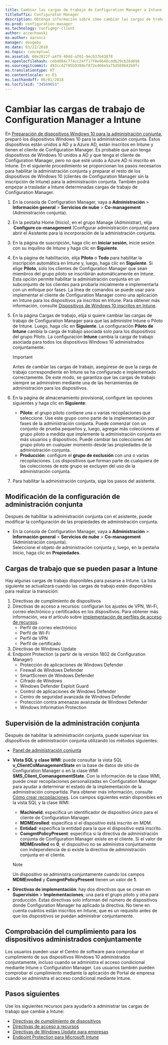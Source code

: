 ```yaml
---
title: Cambiar las cargas de trabajo de Configuration Manager a Intune
titleSuffix: Configuraton Manager
description: Obtenga información sobre cómo cambiar las cargas de trabajo que administra actualmente Configuration Manager a Microsoft Intune.
ms.prod: configuration-manager
ms.technology: configmgr-client
author: aczechowski
ms.author: aaroncz
manager: dougeby
ms.date: 03/22/2018
ms.topic: conceptual
ms.assetid: 60e2022f-a4f9-40dd-af01-9ecb37b43878
ms.openlocfilehash: ceb4004c7f4cc24ff17f0e9648cddb29cb26d898
ms.sourcegitcommit: 493cc42f05b9388ef872e466e5a75d569642b9fc
ms.translationtype: HT
ms.contentlocale: es-ES
ms.lasthandoff: 06/01/2018
ms.locfileid: "34569653"
---
```

# <a name="switch-configuration-manager-workloads-to-intune"></a>Cambiar las cargas de trabajo de Configuration Manager a Intune
En [Preparación de dispositivos Windows 10 para la administración conjunta](co-management-prepare.md), preparó los dispositivos Windows 10 para la administración conjunta. Estos dispositivos están unidos a AD y a Azure AD, están inscritos en Intune y tienen el cliente de Configuration Manager. Es probable que aún tenga dispositivos de Windows 10 unidos a AD y que tenga el cliente de Configuration Manager, pero no que esté unido a Azure AD ni inscrito en Intune. En el siguiente procedimiento se proporcionan los pasos necesarios para habilitar la administración conjunta y preparar el resto de los dispositivos de Windows 10 (clientes de Configuration Manager sin la inscripción de Intune) para la administración conjunta. También podrá empezar a trasladar a Intune determinadas cargas de trabajo de Configuration Manager.

1. En la consola de Configuration Manager, vaya a **Administración** > **Información general** > **Servicios de nube** > **Co-management** (Administración conjunta).    

2. En la pestaña Home (Inicio), en el grupo Manage (Administrar), elija  **Configure co-management** (Configurar administración conjunta) para abrir el Asistente para la incorporación de la administración conjunta.    
3. En la página de suscripción, haga clic en **Iniciar sesión**, inicie sesión con su inquilino de Intune y haga clic en **Siguiente**.   
4. En la página de habilitación, elija **Piloto** o **Todo** para habilitar la inscripción automática en Intune y, luego, haga clic en **Siguiente**. Si elige **Piloto**, solo los clientes de Configuration Manager que sean miembros del grupo piloto se inscribirán automáticamente en Intune. Esta opción permite habilitar la administración conjunta en un subconjunto de los clientes para probarla inicialmente e implementarla con un enfoque por fases. La línea de comandos se puede usar para implementar el cliente de Configuration Manager como una aplicación en Intune para los dispositivos ya inscritos en Intune. Para obtener más información, consulte [Dispositivos de Windows 10 inscritos en Intune](co-management-prepare.md#windows-10-devices-enrolled-in-intune).
5. En la página Cargas de trabajo, elija si quiere cambiar las cargas de trabajo de Configuration Manager para que las administre Intune o Piloto de Intune. Luego, haga clic en **Siguiente**. La configuración **Piloto de Intune** cambia la carga de trabajo asociada solo para los dispositivos del grupo Piloto. La configuración **Intune** cambia la carga de trabajo asociada para todos los dispositivos Windows 10 administrados conjuntamente. 
        
   > [!Important]    
   > Antes de cambiar las cargas de trabajo, asegúrese de que la carga de trabajo correspondiente en Intune se ha configurado e implementado correctamente. De este modo, se garantiza que las cargas de trabajo siempre se administren mediante una de las herramientas de administración para los dispositivos.   
1. En la página de almacenamiento provisional, configure las opciones siguientes y haga clic en **Siguiente**:
    - **Piloto**: el grupo piloto contiene una o varias recopilaciones que seleccione. Use este grupo como parte de la implementación por fases de la administración conjunta. Puede comenzar con un conjunto de prueba pequeños y, luego, agregar más colecciones al grupo piloto a medida que implemente la administración conjunta en más usuarios y dispositivos. Puede cambiar las colecciones del grupo piloto en cualquier momento desde las propiedades de la administración conjunta.
    - **Producción**: configure el **grupo de exclusión** con una o varias recopilaciones. Los dispositivos que forman parte de cualquiera de las colecciones de este grupo se excluyen del uso de la administración conjunta. 
2. Para habilitar la administración conjunta, siga los pasos del asistente.  

## <a name="modify-your-co-management-settings"></a>Modificación de la configuración de administración conjunta
Después de habilitar la administración conjunta con el asistente, puede modificar la configuración de las propiedades de administración conjunta.  
- En la consola de Configuration Manager, vaya a **Administración** > **Información general** > **Servicios de nube** > **Co-management** (Administración conjunta).  
Seleccione el objeto de administración conjunta y, luego, en la pestaña Inicio, haga clic en **Propiedades**. 

## <a name="workloads-able-to-be-transitioned-to-intune"></a>Cargas de trabajo que se pueden pasar a Intune
Hay algunas cargas de trabajo disponibles para pasarse a Intune. La lista siguiente se actualizará cuando las cargas de trabajo estén disponibles para realizar la transición:
1. Directivas de cumplimiento de dispositivos
2. Directivas de acceso a recursos: configuran los ajustes de VPN, Wi-Fi, correo electrónico y certificados en los dispositivos. Para obtener más información, vea el artículo sobre [implementación de perfiles de acceso de recursos](https://docs.microsoft.com/intune/device-profiles).
      - Perfil de correo electrónico
      - Perfil de Wi-Fi
      - Perfil de VPN
      - Perfil de certificado
3. Directivas de Windows Update
4. Endpoint Protection (a partir de la versión 1802 de Configuration Manager)
      - Protección de aplicaciones de Windows Defender
      - Firewall de Windows Defender
      - SmartScreen de Windows Defender
      - Cifrado de Windows
      - Windows Defender Exploit Guard
      - Control de aplicaciones de Windows Defender
      - Centro de seguridad avanzada de Windows Defender
      - Protección contra amenazas avanzada de Windows Defender
      - Windows Information Protection
      

## <a name="monitor-co-management"></a>Supervisión de la administración conjunta
Después de habilitar la administración conjunta, puede supervisar los dispositivos de administración conjunta utilizando los métodos siguientes:

- [Panel de administración conjunta](/sccm/core/clients/manage/co-management-dashboard)
- **Vista SQL y clase WMI**: puede consultar la vista SQL **v&#95;ClientCoManagementState** en la base de datos de sitio de Configuration Manager o en la clase WMI **SMS&#95;Client&#95;ComanagementState**. Con la información de la clase WMI, puede crear recopilaciones personalizadas en Configuration Manager para ayudar a determinar el estado de la implementación de la administración compartida. Para obtener más información, consulte [Cómo crear recopilaciones](/sccm/core/clients/manage/collections/create-collections). Los campos siguientes están disponibles en la vista SQL y la clase WMI: 
    - **MachineId**: especifica un identificador de dispositivo único para el cliente de Configuration Manager.
    - **MDMEnrolled**: especifica si el dispositivo está inscrito en MDM. 
    - **Entidad**: especifica la entidad para la que el dispositivo está inscrito.
    - **ComgmtPolicyPresent**: especifica si la directiva de administración conjunta de Configuration Manager existe en el cliente. Si el valor de **MDMEnrolled** es **0**, el dispositivo no se administra conjuntamente con independencia de si existe la directiva de administración conjunta en el cliente.

   > [!Note]    
   > Un dispositivo se administra conjuntamente cuando los campos **MDMEnrolled** y **ComgmtPolicyPresent** tienen un valor de **1**.

- **Directivas de implementación**: hay dos directivas que se crean en **Supervisión** > **Implementaciones**; una para el grupo piloto y otra para producción. Estas directivas solo informan del número de dispositivos donde Configuration Manager ha aplicado la directiva. No tiene en cuenta cuántos están inscritos en Intune, que es un requisito antes de que los dispositivos se puedan administrar conjuntamente.  

## <a name="check-compliance-for-co-managed-devices"></a>Comprobación del cumplimiento para los dispositivos administrados conjuntamente
Los usuarios pueden usar el Centro de software para comprobar el cumplimiento de sus dispositivos Windows 10 administrados conjuntamente, incluso cuando se administra el acceso condicional mediante Intune o Configuration Manager. Los usuarios también pueden comprobar el cumplimiento mediante la aplicación de Portal de empresa cuando se administra el acceso condicional mediante Intune.

## <a name="next-steps"></a>Pasos siguientes
Use los siguientes recursos para ayudarlo a administrar las cargas de trabajo que cambie a Intune:
- [Directivas de cumplimiento de dispositivos](https://docs.microsoft.com/intune/device-compliance-get-started)
- [Directivas de acceso a recursos](https://docs.microsoft.com/intune/device-profiles)
- [Directivas de Windows Update para empresas](https://docs.microsoft.com/intune/windows-update-for-business-configure)
- [Endpoint Protection para Microsoft Intune](https://docs.microsoft.com/intune-classic/deploy-use/help-secure-windows-pcs-with-endpoint-protection-for-microsoft-intune)
